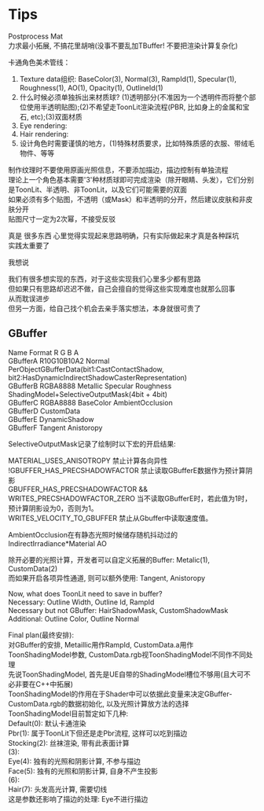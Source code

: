 # Tips
Postprocess Mat  
力求最小拓展, 不搞花里胡哨(没事不要乱加TBuffer! 不要把渲染计算复杂化)  


卡通角色美术管线：  
1. Texture data组织: BaseColor(3), Normal(3), RampId(1), Specular(1), Roughness(1), AO(1), Opacity(1), OutlineId(1)  
2. 什么时候必须单独拆出来材质球? (1)透明部分(不准因为一个透明件而将整个部位使用半透明贴图);(2)不希望走ToonLit渲染流程(PBR, 比如身上的金属和宝石, etc);(3)双面材质  
3. Eye rendering:   
4. Hair rendering:  
5. 设计角色时需要谨慎的地方，(1)特殊材质要求，比如特殊质感的衣服、带绒毛物件、等等  

制作纹理时不要使用原画光照信息，不要添加描边，描边控制有单独流程  
理论上一个角色基本需要'3'种材质球即可完成渲染（除开眼睛、头发），它们分别是ToonLit、半透明、非ToonLit，以及它们可能需要的双面  
如果必须有多个贴图，不透明（或Mask）和半透明的分开，然后建议皮肤和非皮肤分开  
贴图尺寸一定为2次幂，不接受反驳  


真是 很多东西 心里觉得实现起来思路明确，只有实际做起来才真是各种踩坑  
实践太重要了  

我想说  

我们有很多想实现的东西，对于这些实现我们心里多少都有思路  
但如果只有思路却迟迟不做，自己会擅自的觉得这些实现难度也就那么回事  
从而耽误进步  
但另一方面，给自己找个机会去亲手落实想法，本身就很可贵了  



## GBuffer
Name            Format          R           G           B           A  
GBufferA        R10G10B10A2     Normal                              PerObjectGBufferData(bit1:CastContactShadow, bit2:HasDynamicIndirectShadowCasterRepresentation)  
GBufferB        RGBA8888        Metallic    Specular    Roughness   ShadingModel+SelectiveOutputMask(4bit + 4bit)  
GBufferC        RGBA8888        BaseColor                           AmbientOcclusion  
GBufferD                        CustomData  
GBufferE                        DynamicShadow  
GBufferF                        Tangent                             Anistoropy  


SelectiveOutputMask记录了绘制时以下宏的开启结果:  

MATERIAL_USES_ANISOTROPY 禁止计算各向异性  
!GBUFFER_HAS_PRECSHADOWFACTOR 禁止读取GBufferE数据作为预计算阴影  
GBUFFER_HAS_PRECSHADOWFACTOR && WRITES_PRECSHADOWFACTOR_ZERO 当不读取GBufferE时，若此值为1时，预计算阴影设为0，否则为1。  
WRITES_VELOCITY_TO_GBUFFER 禁止从Gbuffer中读取速度值。  

AmbientOcclusion在有静态光照时候储存随机抖动过的IndirectIrradiance*Material AO  

除开必要的光照计算，开发者可以自定义拓展的Buffer: Metalic(1), CustomData(2)  
而如果开启各项异性通道, 则可以额外使用: Tangent, Anistoropy  

Now, what does ToonLit need to save in buffer?  
Necessary:                  Outline Width, Outline Id, RampId  
Necessary but not GBuffer:  HairShadowMask, CustomShadowMask  
Additional:                 Outline Color, Outline Normal  

Final plan(最终安排):  
对GBuffer的安排, Metaillic用作RampId, CustomData.a用作ToonShadingModel参数, CustomData.rgb视ToonShadingModel不同作不同处理  
先说ToonShadingModel, 首先是UE自带的ShadingModel槽位不够用(且大可不必非要在C++中拓展)  
ToonShadingModel的作用在于Shader中可以依据此变量来决定GBuffer-CustomData.rgb的数据初始化, 以及光照计算放方法的选择  
ToonShadingModel目前暂定如下几种:  
Default(0):     默认卡通渲染  
Pbr(1):         属于ToonLit下但还是走Pbr流程, 这样可以吃到描边  
Stocking(2):    丝袜渲染, 带有此表面计算  
(3):  
Eye(4):         独有的光照和阴影计算, 不参与描边  
Face(5):        独有的光照和阴影计算, 自身不产生投影  
(6):  
Hair(7):        头发高光计算, 需要切线  
这是参数还影响了描边的处理: Eye不进行描边  